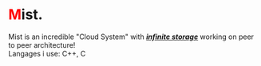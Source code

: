 # <span style="color:red">M</span>ist.
Mist is an incredible "Cloud System" with <u><b><i>infinite storage</i></b></u> working on peer to peer architecture!<br>
Langages i use: C++, C
